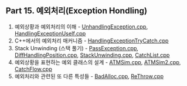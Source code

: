 ## Part 15. 예외처리(Exception Hondling)
1) 예외상황과 예외처리의 이해 - [UnhandlingException.cpp](https://github.com/je-s0n/cpp-playground/blob/main/cp15/UnhandlingException.cpp), [HandlingExceptionUself.cpp](https://github.com/je-s0n/cpp-playground/blob/main/cp15/HandlingExceptionUself.cpp)
2) C++에서의 예외처리 매커니즘 - [HandlingExceptionTryCatch.cpp](https://github.com/je-s0n/cpp-playground/blob/main/cp15/HandlingExceptionTryCatch.cpp)
3) Stack Unwinding (스택 풀기) - [PassException.cpp](https://github.com/je-s0n/cpp-playground/blob/main/cp15/PassException.cpp), [DiffHandlingPosition.cpp](https://github.com/je-s0n/cpp-playground/blob/main/cp15/DiffHandlingPosition.cpp), [StackUnwinding.cpp](https://github.com/je-s0n/cpp-playground/blob/main/cp15/StackUnwinding.cpp), [CatchList.cpp](https://github.com/je-s0n/cpp-playground/blob/main/cp15/CatchList.cpp)
4) 예외상황을 표현하는 예외 클래스의 설계 - [ATMSim.cpp](https://github.com/je-s0n/cpp-playground/blob/main/cp15/ATMSim.cpp), [ATMSim2.cpp](https://github.com/je-s0n/cpp-playground/blob/main/cp15/ATMSim2.cpp), [CatchFlow.cpp](https://github.com/je-s0n/cpp-playground/blob/main/cp15/CatchFlow.cpp)
5) 예외처리와 관련된 또 다른 특성들 - [BadAlloc.cpp](https://github.com/je-s0n/cpp-playground/blob/main/cp15/BadAlloc.cpp), [ReThrow.cpp](https://github.com/je-s0n/cpp-playground/blob/main/cp15/ReThrow.cpp)
